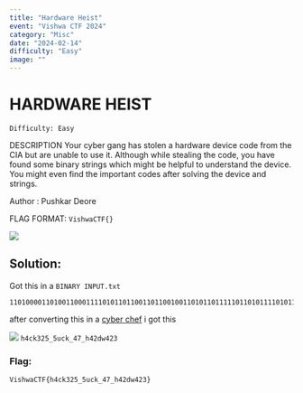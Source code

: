 ```yaml
---
title: "Hardware Heist"
event: "Vishwa CTF 2024"
category: "Misc"
date: "2024-02-14"
difficulty: "Easy"
image: ""
---
```

# HARDWARE HEIST
`Difficulty: Easy`

DESCRIPTION
Your cyber gang has stolen a hardware device code from the CIA but are unable to use it. Although while stealing the code, you have found some binary strings which might be helpful to understand the device. You might even find the important codes after solving the device and strings.

Author : Pushkar Deore

FLAG FORMAT: `VishwaCTF{}`

![](../../assets/1_NO3o0IpNRxB91YJT274ixA.png)

## Solution:

Got this in a `BINARY INPUT.txt`

```binary
110100001101001100011110101101100110110010011010110111110110101111010111000111101011101111101101000110111101111111010000110100011001011001001110111011010001100100110011
```
after converting this in a [cyber chef](https://gchq.github.io/CyberChef/) i got this


![](../../assets//1_KCmZmbpTlHxQP3pPugQqKw.png)
`h4ck325_5uck_47_h42dw423`

### Flag:
`VishwaCTF{h4ck325_5uck_47_h42dw423}`